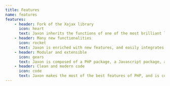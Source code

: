 ```yaml
---
title: Features
name: features
features:
    - header: Fork of the Xajax library
      icon: heart
      text: Jaxon inherits the functions of one of the most brilliant libraries to create Ajax applications with PHP.
    - header: Many new functionalities
      icon: rocket
      text: Jaxon is enriched with new features, and easily integrates with existing PHP frameworks.
    - header: Modular and extensible
      icon: gears
      text: Jaxon is composed of a PHP package, a Javascript package, and many plugins to add more features.
    - header: Clean and modern code
      icon: code
      text: Jaxon makes the most of the best features of PHP, and is compatible with the latest PHP versions.
---
```

